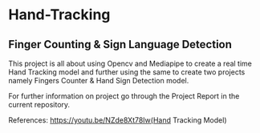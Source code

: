# Hand-Tracking
## Finger Counting & Sign Language Detection
This project is all about using Opencv and Mediapipe to create a real time Hand Tracking model 
and further using the same to create two projects namely Fingers Counter & Hand Sign Detection model.

For further information on project go through the Project Report in the current repository.

References: https://youtu.be/NZde8Xt78Iw(Hand Tracking Model)


